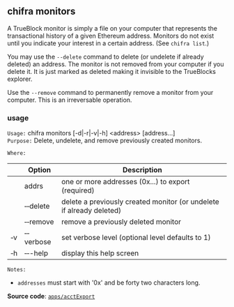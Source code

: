 ## chifra monitors

A TrueBlock monitor is simply a file on your computer that represents the transactional history of a given Ethereum address. Monitors do not exist until you indicate your interest in a certain address. (See `chifra list`.)

You may use the `--delete` command to delete (or undelete if already deleted) an address. The monitor is not removed from your computer if you delete it. It is just marked as deleted making it invisible to the TrueBlocks explorer.

Use the `--remove` command to permanently remove a monitor from your computer. This is an irreversable operation.

### usage

`Usage:`    chifra monitors [-d|-r|-v|-h] &lt;address&gt; [address...]  
`Purpose:`  Delete, undelete, and remove previously created monitors.

`Where:`

|          | Option                | Description                                                          |
| -------- | --------------------- | -------------------------------------------------------------------- |
|          | addrs                 | one or more addresses (0x...) to export (required)                   |
|          | &#8208;&#8208;delete  | delete a previously created monitor (or undelete if already deleted) |
|          | &#8208;&#8208;remove  | remove a previously deleted monitor                                  |
| &#8208;v | &#8208;&#8208;verbose | set verbose level (optional level defaults to 1)                     |
| &#8208;h | &#8208;&#8208;-help   | display this help screen                                             |

`Notes:`

- `addresses` must start with '0x' and be forty two characters long.

**Source code**: [`apps/acctExport`](https://github.com/TrueBlocks/trueblocks-core/tree/master/src/apps/acctExport)
